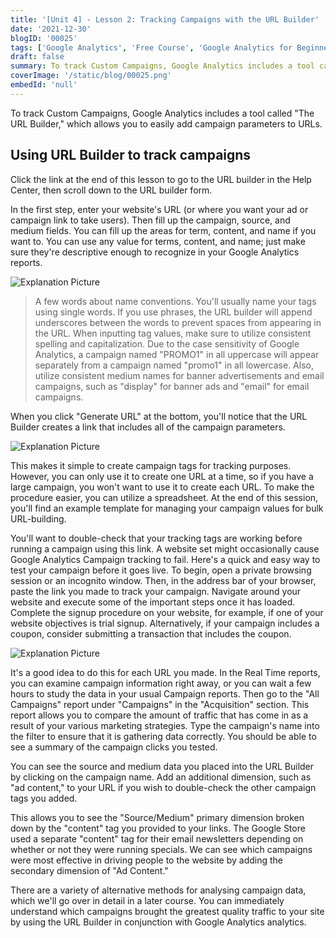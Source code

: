 ```yaml
---
title: '[Unit 4] - Lesson 2: Tracking Campaigns with the URL Builder'
date: '2021-12-30'
blogID: '00025'
tags: ['Google Analytics', 'Free Course', 'Google Analytics for Beginners']
draft: false
summary: To track Custom Campaigns, Google Analytics includes a tool called "The URL Builder," which allows you to easily add campaign parameters to URLs.
coverImage: '/static/blog/00025.png'
embedId: 'null'
---
```


To track Custom Campaigns, Google Analytics includes a tool called "The URL Builder," which allows you to easily add campaign parameters to URLs.

## Using URL Builder to track campaigns

Click the link at the end of this lesson to go to the URL builder in the Help Center, then scroll down to the URL builder form.

In the first step, enter your website's URL (or where you want your ad or campaign link to take users). Then fill up the campaign, source, and medium fields. You can fill up the areas for term, content, and name if you want to. You can use any value for terms, content, and name; just make sure they're descriptive enough to recognize in your Google Analytics reports.

![Explanation Picture](/static/blog/00025_1.png)

> A few words about name conventions. You'll usually name your tags using single words. If you use phrases, the URL builder will append underscores between the words to prevent spaces from appearing in the URL. When inputting tag values, make sure to utilize consistent spelling and capitalization. Due to the case sensitivity of Google Analytics, a campaign named "PROMO1" in all uppercase will appear separately from a campaign named "promo1" in all lowercase. Also, utilize consistent medium names for banner advertisements and email campaigns, such as "display" for banner ads and "email" for email campaigns.

When you click "Generate URL" at the bottom, you'll notice that the URL Builder creates a link that includes all of the campaign parameters.

![Explanation Picture](/static/blog/00025_2.png)

This makes it simple to create campaign tags for tracking purposes. However, you can only use it to create one URL at a time, so if you have a large campaign, you won't want to use it to create each URL. To make the procedure easier, you can utilize a spreadsheet. At the end of this session, you'll find an example template for managing your campaign values for bulk URL-building.

You'll want to double-check that your tracking tags are working before running a campaign using this link. A website set might occasionally cause Google Analytics Campaign tracking to fail. Here's a quick and easy way to test your campaign before it goes live. To begin, open a private browsing session or an incognito window. Then, in the address bar of your browser, paste the link you made to track your campaign. Navigate around your website and execute some of the important steps once it has loaded. Complete the signup procedure on your website, for example, if one of your website objectives is trial signup. Alternatively, if your campaign includes a coupon, consider submitting a transaction that includes the coupon.

![Explanation Picture](/static/blog/00025_3.png)

It's a good idea to do this for each URL you made. In the Real Time reports, you can examine campaign information right away, or you can wait a few hours to study the data in your usual Campaign reports. Then go to the "All Campaigns" report under "Campaigns" in the "Acquisition" section. This report allows you to compare the amount of traffic that has come in as a result of your various marketing strategies. Type the campaign's name into the filter to ensure that it is gathering data correctly. You should be able to see a summary of the campaign clicks you tested.

You can see the source and medium data you placed into the URL Builder by clicking on the campaign name. Add an additional dimension, such as "ad content," to your URL if you wish to double-check the other campaign tags you added.

This allows you to see the "Source/Medium" primary dimension broken down by the "content" tag you provided to your links. The Google Store used a separate "content" tag for their email newsletters depending on whether or not they were running specials. We can see which campaigns were most effective in driving people to the website by adding the secondary dimension of "Ad Content."

There are a variety of alternative methods for analysing campaign data, which we'll go over in detail in a later course. You can immediately understand which campaigns brought the greatest quality traffic to your site by using the URL Builder in conjunction with Google Analytics analytics.
